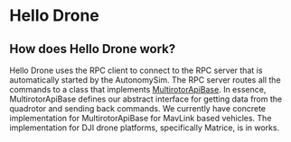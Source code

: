 # Hello Drone

## How does Hello Drone work?

Hello Drone uses the RPC client to connect to the RPC server that is automatically started by the AutonomySim. 
The RPC server routes all the commands to a class that implements [MultirotorApiBase](https://github.com/nervosys/AutonomySim/tree/main/AutonomyLib//include/vehicles/multirotor/api/MultirotorApiBase.hpp). In essence, MultirotorApiBase defines our abstract interface for getting data from the quadrotor and sending back commands. We currently have concrete implementation for MultirotorApiBase for MavLink based vehicles. The implementation for DJI drone platforms, specifically Matrice, is in works.
